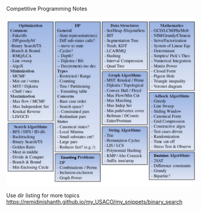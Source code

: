 Competitive Programming Notes

![](my_snippets/images/algo_topics.jpg)


Use dir listing for more topics
https://remidinishanth.github.io/my_USACO/my_snippets/binary_search
